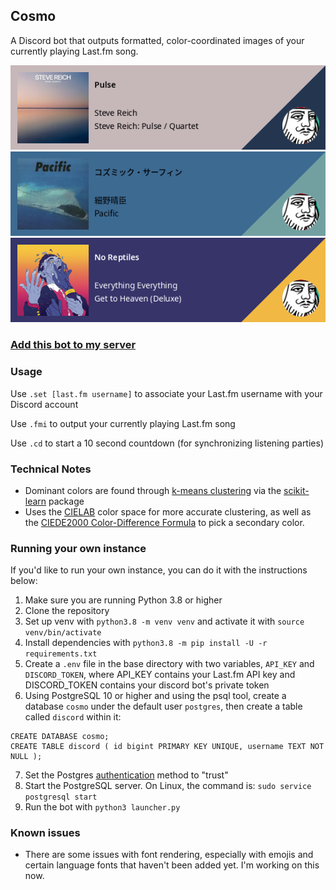## Cosmo

A Discord bot that outputs formatted, color-coordinated images of your currently playing Last.fm song.

![Pulse / Quartet](/examples/stevereich.png)
![Pacific](/examples/haruomi.png)
![Get to Heaven](/examples/everythingeverything.png)

### [Add this bot to my server](https://discord.com/api/oauth2/authorize?client_id=516324491618680832&permissions=35840&scope=bot)

### Usage

Use `.set [last.fm username]` to associate your Last.fm username with your Discord account

Use `.fmi` to output your currently playing Last.fm song

Use `.cd` to start a 10 second countdown (for synchronizing listening parties)

### Technical Notes

- Dominant colors are found through [k-means clustering](https://en.wikipedia.org/wiki/K-means_clustering) via the [scikit-learn](https://scikit-learn.org/stable/) package
- Uses the [CIELAB](https://en.wikipedia.org/wiki/CIELAB_color_space) color space for more accurate clustering, as well as the [CIEDE2000 Color-Difference Formula](https://en.wikipedia.org/wiki/Color_difference#CIEDE2000) to pick a secondary color.

### Running your own instance

If you'd like to run your own instance, you can do it with the instructions below:

1. Make sure you are running Python 3.8 or higher
2. Clone the repository
3. Set up venv with `python3.8 -m venv venv` and activate it with `source venv/bin/activate`
4. Install dependencies with `python3.8 -m pip install -U -r requirements.txt`
5. Create a `.env` file in the base directory with two variables, `API_KEY` and `DISCORD_TOKEN`, where API_KEY contains your Last.fm API key and DISCORD_TOKEN contains your discord bot's private token
6. Using PostgreSQL 10 or higher and using the psql tool, create a database `cosmo` under the default user `postgres`, then create a table called `discord` within it:

```
CREATE DATABASE cosmo;
CREATE TABLE discord ( id bigint PRIMARY KEY UNIQUE, username TEXT NOT NULL );
```
7. Set the Postgres [authentication](https://www.postgresql.org/docs/10/auth-methods.html) method to "trust"
8. Start the PostgreSQL server. On Linux, the command is: `sudo service postgresql start`
9. Run the bot with `python3 launcher.py`

### Known issues

- There are some issues with font rendering, especially with emojis and certain language fonts that haven't been added yet. I'm working on this now.